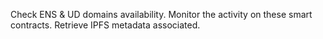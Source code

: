 Check ENS & UD domains availability. Monitor the activity on these smart contracts. Retrieve IPFS metadata associated.

